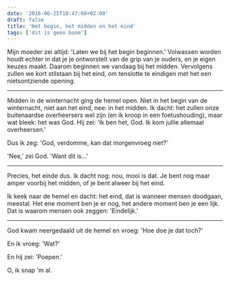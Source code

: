 ```yaml
---
date: '2016-06-25T10:47:08+02:00'
draft: false
title: 'Het begin, het midden en het eind'
tags: ['dit is geen boom']
---
```


Mijn moeder zei altijd: 'Laten we bij het begin beginnen.' Volwassen worden houdt echter in dat je je ontworstelt van de grip van je ouders, en je eigen keuzes maakt. Daarom beginnen we vandaag bij het midden. Vervolgens zullen we kort stilstaan bij het eind, om tenslotte te eindigen met het een nietsontziende opening.

<hr>

Midden in de winternacht ging de hemel open. Niet in het begin van de winternacht, niet aan het eind, nee: in het midden. Ik dacht: het zullen onze buitenaardse overheersers wel zijn (en ik kroop in een foetushouding), maar wat bleek: het was God. Hij zei: 'Ik ben het, God. Ik kom jullie allemaal overheersen.' 

Dus ik zeg: 'God, verdomme, kan dat morgenvroeg niet?'

'Nee,' zei God. 'Want dit is...' 

<hr>

Precies, het einde dus. Ik dacht nog: nou, mooi is dat. Je bent nog maar amper voorbij het midden, of je bent alweer bij het eind.

Ik keek naar de hemel en dacht: het eind, dat is wanneer mensen doodgaan, meestal. Het ene moment ben je er nog, het andere moment ben je een lijk. Dat is waarom mensen ook zeggen: 'Eindelijk.'

<hr>

God kwam neergedaald uit de hemel en vroeg: 'Hoe doe je dat toch?'

En ik vroeg: 'Wat?'

En hij zei: 'Poepen.'

O, ik snap 'm al.

